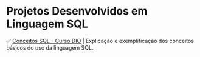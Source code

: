 # Projetos Desenvolvidos em Linguagem SQL

✅ [Conceitos SQL - Curso DIO](https://github.com/Carlos-CGS/ProjetosCSharp/tree/main/API-CSharp) | Explicação e exemplificação dos conceitos básicos do uso da linguagem SQL.
